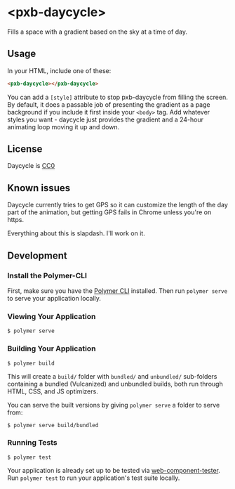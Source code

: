 # \<pxb-daycycle\>

Fills a space with a gradient based on the sky at a time of day.

## Usage

In your HTML, include one of these:
```html
<pxb-daycycle></pxb-daycycle>
```

You can add a `[style]` attribute to stop pxb-daycycle from filling the screen. By default, it does a passable job of presenting the gradient as a page background if you include it first inside your `<body>` tag. Add whatever styles you want - daycycle just provides the gradient and a 24-hour animating loop moving it up and down.

## License

Daycycle is [CC0](href="https://creativecommons.org/publicdomain/zero/1.0/")

## Known issues

Daycycle currently tries to get GPS so it can customize the length of the day part of the animation, but getting GPS fails in Chrome unless you're on https.

Everything about this is slapdash. I'll work on it.

## Development

### Install the Polymer-CLI

First, make sure you have the [Polymer CLI](https://www.npmjs.com/package/polymer-cli) installed. Then run `polymer serve` to serve your application locally.

### Viewing Your Application

```
$ polymer serve
```

### Building Your Application

```
$ polymer build
```

This will create a `build/` folder with `bundled/` and `unbundled/` sub-folders
containing a bundled (Vulcanized) and unbundled builds, both run through HTML,
CSS, and JS optimizers.

You can serve the built versions by giving `polymer serve` a folder to serve
from:

```
$ polymer serve build/bundled
```

### Running Tests

```
$ polymer test
```

Your application is already set up to be tested via [web-component-tester](https://github.com/Polymer/web-component-tester). Run `polymer test` to run your application's test suite locally.
